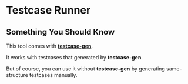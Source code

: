 # Testcase Runner

## Something You Should Know

This tool comes with [**testcase-gen**](https://github.com/JacobLinCool/testcase-gen).

It works with testcases that generated by **testcase-gen**.

But of course, you can use it without **testcase-gen** by generating same-structure testcases manually.
